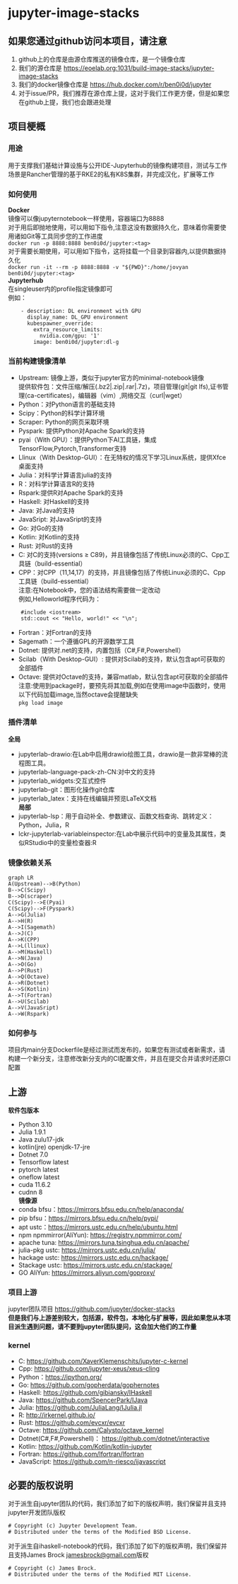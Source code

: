 # jupyter-image-stacks
## 如果您通过github访问本项目，请注意
1. github上的仓库是由源仓库推送的镜像仓库，是一个镜像仓库
2. 我们的源仓库是 https://eoelab.org:1031/build-image-stacks/jupyter-image-stacks  
3. 我们的docker镜像仓库是 https://hub.docker.com/r/ben0i0d/jupyter   
4. 对于issue/PR，我们推荐在源仓库上提，这对于我们工作更方便，但是如果您在github上提，我们也会跟进处理  
## 项目梗概
### 用途
用于支撑我们基础计算设施与公开IDE-Jupyterhub的镜像构建项目，测试与工作场景是Rancher管理的基于RKE2的私有K8S集群，并完成汉化，扩展等工作  
### 如何使用
**Docker**  
镜像可以像jupyternotebook一样使用，容器端口为8888  
对于用后即抛地使用，可以用如下指令,注意这没有数据持久化，意味着你需要使用诸如Git等工具同步您的工作进度  
`docker run -p 8888:8888 ben0i0d/jupyter:<tag>`  
对于需要长期使用，可以用如下指令，这将挂载一个目录到容器内,以提供数据持久化  
`docker run -it --rm -p 8888:8888 -v "${PWD}":/home/jovyan ben0i0d/jupyter:<tag>`  
**Jupyterhub**  
在singleuser内的profile指定镜像即可  
例如：
```
    - description: DL environment with GPU
      display_name: DL_GPU environment
      kubespawner_override:
        extra_resource_limits:
          nvidia.com/gpu: '1'
        image: ben0i0d/jupyter:dl-g
```
### 当前构建镜像清单
* Upstream: 镜像上游，类似于jupyter官方的minimal-notebook镜像  
提供软件包：文件压缩/解压(.bz2|.zip|.rar|.7z)，项目管理(git|git lfs),证书管理(ca-certificates)，编辑器（vim）,网络交互（curl|wget） 
* Python：对Python语言的基础支持  
* Scipy：Python的科学计算环境  
* Scraper: Python的网页采取环境
* Pyspark: 提供Python对Apache Spark的支持  
* pyai（With GPU）：提供Python下AI工具链，集成TensorFlow,Pytorch,Transformer支持  
* Llinux（With Desktop-GUI）：在无特权的情况下学习Linux系统，提供Xfce桌面支持   
* Julia：对科学计算语言julia的支持    
* R：对科学计算语言R的支持    
* Rspark:提供R对Apache Spark的支持
* Haskell: 对Haskell的支持  
* Java: 对Java的支持
* JavaSript: 对JavaSript的支持
* Go: 对Go的支持
* Kotlin: 对Kotlin的支持
* Rust: 对Rust的支持
* C: 对C的支持(versions ≥ C89)，并且镜像包括了传统Linux必须的C、Cpp工具链（build-essential）
* CPP：对CPP（11,14,17）的支持，并且镜像包括了传统Linux必须的C、Cpp工具链（build-essential）  
注意:在Notebook中，您的语法结构需要做一定改动  
例如,Helloworld程序代码为：  
```
    #include <iostream>
    std::cout << "Hello, world!" << "\n";
```
* Fortran：对Fortran的支持
* Sagemath：一个遵循GPL的开源数学工具  
* Dotnet: 提供对.net的支持，内置包括（C#,F#,Powershell）  
* Scilab（With Desktop-GUI）: 提供对Scilab的支持，默认包含apt可获取的全部插件
* Octave: 提供对Octave的支持，兼容matlab，默认包含apt可获取的全部插件  
注意:使用到package时，要预先将其加载,例如在使用image中函数时，使用以下代码加载image,当然octave会提醒缺失  
`pkg load image`  
### 插件清单
**全局**
* jupyterlab-drawio:在Lab中启用drawio绘图工具，drawio是一款非常棒的流程图工具。
* jupyterlab-language-pack-zh-CN:对中文的支持
* jupyterlab_widgets:交互式控件
* jupyterlab-git：图形化操作git仓库
* jupyterlab_latex：支持在线编辑并预览LaTeX文档  
**局部**
* jupyterlab-lsp：用于自动补全、参数建议、函数文档查询、跳转定义：Python，Julia，R
* lckr-jupyterlab-variableinspector:在Lab中展示代码中的变量及其属性，类似RStudio中的变量检查器:R
### 镜像依赖关系
```mermaid
graph LR
A(Upstream)-->B(Python)
B-->C(Scipy)
B-->D(scraper)
C(Scipy)-->E(Pyai)  
C(Scipy)-->F(Pyspark)  
A-->G(Julia)
A-->H(R)
A-->I(Sagemath)
A-->J(C)
A-->K(CPP)
A-->L(llinux)
A-->M(Haskell)
A-->N(Java)
A-->O(Go)
A-->P(Rust)
A-->Q(Octave)
A-->R(Dotnet)
A-->S(Kotlin)
A-->T(Fortran)
A-->U(Scilab)
A-->V(JavaSript)
A-->W(Rspark)
```  
### 如何参与
项目内main分支Dockerfile是经过测试而发布的，如果您有测试或者新需求，请构建一个新分支，注意修改新分支内的CI配置文件，并且在提交合并请求时还原CI配置
## 上游
**软件包版本**
* Python 3.10
* Julia 1.9.1
* Java zulu17-jdk
* kotlin(jre) openjdk-17-jre
* Dotnet 7.0
* Tensorflow latest
* pytorch latest
* oneflow latest
* cuda 11.6.2
* cudnn 8  
**镜像源**
* conda bfsu：https://mirrors.bfsu.edu.cn/help/anaconda/
* pip bfsu：https://mirrors.bfsu.edu.cn/help/pypi/
* apt ustc：https://mirrors.ustc.edu.cn/help/ubuntu.html
* npm npmmirror(AliYun): https://registry.npmmirror.com/
* apache tuna: https://mirrors.tuna.tsinghua.edu.cn/apache/
* julia-pkg ustc: https://mirrors.ustc.edu.cn/julia/
* hackage ustc: https://mirrors.ustc.edu.cn/hackage/
* Stackage ustc: https://mirrors.ustc.edu.cn/stackage/
* GO AliYun: https://mirrors.aliyun.com/goproxy/
### 项目上游
jupyter团队项目 https://github.com/jupyter/docker-stacks  
**但是我们与上游差别较大，包括源，软件包，本地化与扩展等，因此如果您从本项目派生遇到问题，请不要到jupyter团队提问，这会加大他们的工作量**
### kernel
* C: https://github.com/XaverKlemenschits/jupyter-c-kernel
* Cpp: https://github.com/jupyter-xeus/xeus-cling
* Python：https://ipython.org/
* Go: https://github.com/gopherdata/gophernotes
* Haskell: https://github.com/gibiansky/IHaskell
* Java: https://github.com/SpencerPark/IJava
* Julia: https://github.com/JuliaLang/IJulia.jl
* R: http://irkernel.github.io/
* Rust: https://github.com/evcxr/evcxr
* Octave: https://github.com/Calysto/octave_kernel
* Dotnet(C#,F#,Powershell)： https://github.com/dotnet/interactive
* Kotlin: https://github.com/Kotlin/kotlin-jupyter
* Fortran: https://github.com/lfortran/lfortran
* JavaScript: https://github.com/n-riesco/ijavascript
## 必要的版权说明
对于派生自jupyter团队的代码，我们添加了如下的版权声明，我们保留并且支持jupyter开发团队版权
```
# Copyright (c) Jupyter Development Team.
# Distributed under the terms of the Modified BSD License.
```
对于派生自ihaskell-notebook的代码，我们添加了如下的版权声明，我们保留并且支持James Brock <jamesbrock@gmail.com>版权
```
# Copyright (c) James Brock.
# Distributed under the terms of the Modified MIT License.
```
